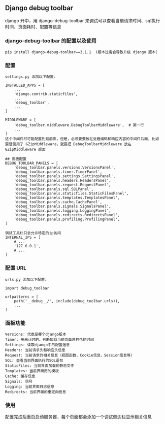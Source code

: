 ## Django debug toolbar

  django 开中，用 django-debug-toolbar 来调试可以查看当前请求时间、sql执行时间、页面耗时、配置等信息

### django-debug-toolbar 的配置以及使用

    pip install django-debug-toolbar==3.1.1  (版本过高会导致升级 django 版本)

### 配置

    settings.py 添加以下配置:

    INSTALLED_APPS = [
        ...
        'django.contrib.staticfiles',
        ...
        'debug_toolbar',
        ...
    ]

    MIDDLEWARE = [
        'debug_toolbar.middleware.DebugToolbarMiddleware',  # 第一行
        ... 
    ]
    这个中间件尽可能配置到最前面，但是，必须要要放在处理编码和响应内容的中间件后面，比如要是使用了 GZipMiddleware，就要把 DebugToolbarMiddleware 放在 GZipMiddleware 后面

    ## 面板配置
    DEBUG_TOOLBAR_PANELS = [
        'debug_toolbar.panels.versions.VersionsPanel',
        'debug_toolbar.panels.timer.TimerPanel',
        'debug_toolbar.panels.settings.SettingsPanel',
        'debug_toolbar.panels.headers.HeadersPanel',
        'debug_toolbar.panels.request.RequestPanel',
        'debug_toolbar.panels.sql.SQLPanel',
        'debug_toolbar.panels.staticfiles.StaticFilesPanel',
        'debug_toolbar.panels.templates.TemplatesPanel',
        'debug_toolbar.panels.cache.CachePanel',
        'debug_toolbar.panels.signals.SignalsPanel',
        'debug_toolbar.panels.logging.LoggingPanel',
        'debug_toolbar.panels.redirects.RedirectsPanel',
        'debug_toolbar.panels.profiling.ProfilingPanel',
    ]

    调试工具栏只会允许特定的ip访问
    INTERNAL_IPS = [
        # ...
        '127.0.0.1',
        # ...
    ]
    

### 配置 URL

    urls.py 添加以下配置:

    import debug_toolbar

    urlpatterns = [
        path('__debug__/', include(debug_toolbar.urls)),
        ...
    ]

### 面板功能
    Versions: 代表是哪个django版本
    Timer: 用来计时的，判断加载当前页面总共花的时间
    Settings: 读取django中的配置信息
    Headers: 当前请求头和响应头信息
    Request: 当前请求的相关信息（视图函数，Cookie信息，Session信息等）
    SQL: 查看当前界面执行的SQL语句
    StaticFiles: 当前界面加载的静态文件
    Templates: 当前界面用的模板
    Cache: 缓存信息
    Signals: 信号
    Logging: 当前界面日志信息
    Redirects: 当前界面的重定向信息

### 使用

  配置完成后重启启动服务器，每个页面都会添加一个调试侧边栏显示相关信息